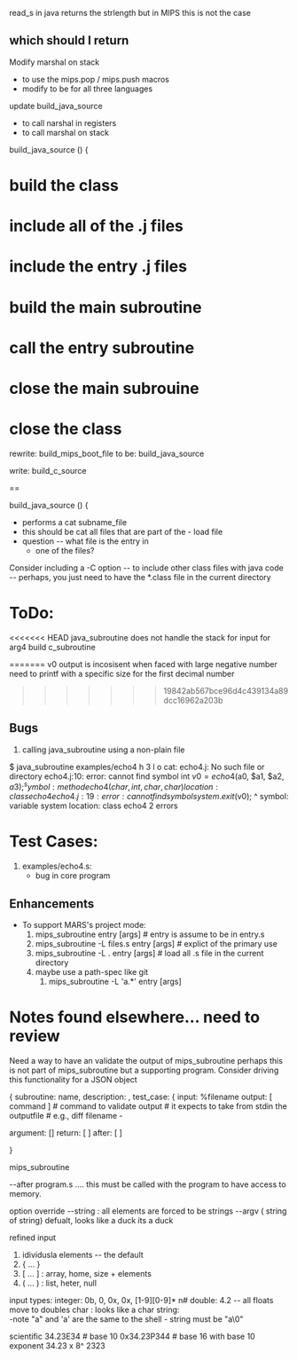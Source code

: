 read_s in java returns the strlength
  but in MIPS this is not the case

  which should I return
-----  



Modify marshal on stack
   - to use the mips.pop / mips.push macros
   - modify to be for all three languages

update build_java_source
   - to call narshal in registers
   - to call marshal on stack

build_java_source () {
  # build the class
  # include all of the .j files
  # include the entry .j files
  # build the main subroutine
  #   call the entry subroutine
  # close the main subrouine
  # close the class



rewrite: build_mips_boot_file
to be: build_java_source

write: build_c_source

==

build_java_source () {
  - performs a cat subname_file
  - this should be cat all files that are part of the - load file
  - question -- what file is the entry in
     - one of the files?   



Consider including a -C option
  -- to include other class files with java code
  -- perhaps, you just need to have the \*.class file in the current directory


# ToDo:

<<<<<<< HEAD
java_subroutine does not handle the stack for input for arg4
build c_subroutine

=======
v0 output is incosisent when faced with large negative number 
   need to printf with a specific size for the first decimal number
>>>>>>> 19842ab567bce96d4c439134a89dcc16962a203b

## Bugs

1. calling java_subroutine using a non-plain file

$ java_subroutine examples/echo4 h 3 l o
cat: echo4.j: No such file or directory
echo4.j:10: error: cannot find symbol
    int $v0 = echo4($a0, $a1, $a2, $a3);
              ^
  symbol:   method echo4(char,int,char,char)
  location: class echo4
echo4.j:19: error: cannot find symbol
    system.exit($v0);
    ^
  symbol:   variable system
  location: class echo4
2 errors


# Test Cases:
  1. examples/echo4.s: 
     - bug in core program



## Enhancements

   * To support MARS's project mode:
     1. mips_subroutine entry [args]                  # entry is assume to be in entry.s
     1. mips_subroutine -L files.s     entry [args]       # explict of the primary use
     1. mips_subroutine -L .           entry [args]       # load all .s file in the current directory
     1. maybe use a path-spec like git
        1. mips_subroutine -L 'a.*'         entry [args]


# Notes found elsewhere... need to review
Need a way to have an validate the output of mips_subroutine
perhaps this is not part of mips_subroutine but a supporting program.
Consider driving this functionality for a JSON object

{
  subroutine: name,
  description: ,
  test_case: 
     {
       input:  %filename
       output: [ command ]
          # command to validate output
          # it expects to take from stdin the outputfile
          # e.g.,  diff filename -
       
  argument: []
  return: [ ]
  after: [ ]

}

mips_subroutine 

  --after program.s   .... this must be called with the program to have access to memory.




option override
  --string : all elements are forced to be strings
  --argv ( string of string)
  defualt, looks like a duck its a duck  

refined input
  1. idividusla elements -- the default
  1. { ... }
  1. [ ... ]  : array, home,   size + elements
  1. ( ... )  : list, heter,   null

input types:
  integer:  0b, 0, 0x, 0x, [1-9][0-9]*  n#
  double:  4.2
    -- all floats move to doubles
  char : looks like a char
  string:    
     -note "a" and 'a' are the same to the shell
     - string must be "a\0"

  scientific
     34.23E34      # base 10
     0x34.23P344   # base 16 with base 10 exponent
     34.23 x 8^ 2323
   